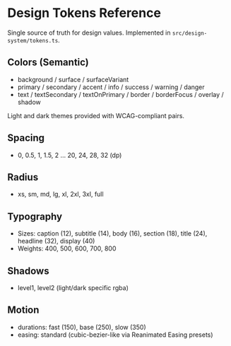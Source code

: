 # Design Tokens Reference

Single source of truth for design values. Implemented in `src/design-system/tokens.ts`.

## Colors (Semantic)
- background / surface / surfaceVariant
- primary / secondary / accent / info / success / warning / danger
- text / textSecondary / textOnPrimary / border / borderFocus / overlay / shadow

Light and dark themes provided with WCAG-compliant pairs.

## Spacing
- 0, 0.5, 1, 1.5, 2 … 20, 24, 28, 32 (dp)

## Radius
- xs, sm, md, lg, xl, 2xl, 3xl, full

## Typography
- Sizes: caption (12), subtitle (14), body (16), section (18), title (24), headline (32), display (40)
- Weights: 400, 500, 600, 700, 800

## Shadows
- level1, level2 (light/dark specific rgba)

## Motion
- durations: fast (150), base (250), slow (350)
- easing: standard (cubic-bezier-like via Reanimated Easing presets)

